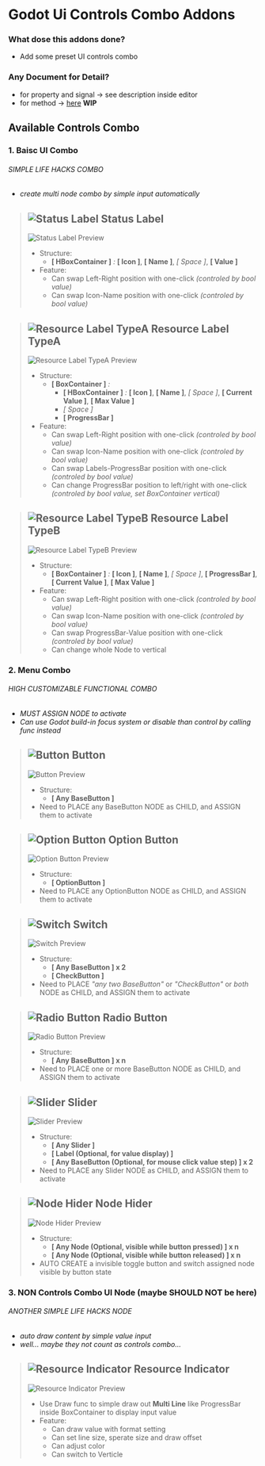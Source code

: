 # Godot Ui Controls Combo Addons

### What dose this addons done?

- Add some preset UI controls combo

### Any Document for Detail?

- for property and signal -> see description inside editor
- for method -> [here](DOCUMENT.md) **WIP**

## Available Controls Combo

### 1. Baisc UI Combo

###### *SIMPLE LIFE HACKS COMBO*

- *create multi node combo by simple input automatically*

> ## ![Status Label](addons/ui_controls_combo/icon/status_label.png) Status Label
>
> ![Status Label Preview](addons/ui_controls_combo/preview/status_label.png)
> 
> - Structure:
>   - **[ HBoxContainer ]** *:* **[ Icon ]**, **[ Name ]**, *[ Space ]*, **[ Value ]**
> - Feature:
>   - Can swap Left-Right position with one-click *(controled by bool value)*
>   - Can swap Icon-Name position with one-click *(controled by bool value)*

> ## ![Resource Label TypeA](addons/ui_controls_combo/icon/resource_label.png) Resource Label TypeA
>
> ![Resource Label TypeA Preview](addons/ui_controls_combo/preview/resource_label.png)
> 
> - Structure:
>   - **[ BoxContainer ]** *:*
>     - **[ HBoxContainer ]** *:* **[ Icon ]**, **[ Name ]**, *[ Space ]*, **[ Current Value ]**, **[ Max Value ]**
>     - *[ Space ]*
>     - **[ ProgressBar ]**
> - Feature:
>   - Can swap Left-Right position with one-click *(controled by bool value)*
>   - Can swap Icon-Name position with one-click *(controled by bool value)*
>   - Can swap Labels-ProgressBar position with one-click *(controled by bool value)*
>   - Can change ProgressBar position to left/right with one-click *(controled by bool value, set BoxContainer vertical)*

> ## ![Resource Label TypeB](addons/ui_controls_combo/icon/resource_label.png) Resource Label TypeB
>
> ![Resource Label TypeB Preview](addons/ui_controls_combo/preview/resource_label_b.png)
> 
> - Structure:
>   - **[ BoxContainer ]** *:* **[ Icon ]**, **[ Name ]**, *[ Space ]*, **[ ProgressBar ]**, **[ Current Value ]**, **[ Max Value ]**
> - Feature:
>   - Can swap Left-Right position with one-click *(controled by bool value)*
>   - Can swap Icon-Name position with one-click *(controled by bool value)*
>   - Can swap ProgressBar-Value position with one-click *(controled by bool value)*
>   - Can change whole Node to vertical

### 2. Menu Combo

###### *HIGH CUSTOMIZABLE FUNCTIONAL COMBO*

- *MUST ASSIGN NODE to activate*
- *Can use Godot build-in focus system or disable than control by calling func instead*

> ## ![Button](addons/ui_controls_combo/icon/button.png) Button
>
> ![Button Preview](addons/ui_controls_combo/preview/button.png)
> 
> - Structure:
>   - **[ Any BaseButton ]**
> - Need to PLACE any BaseButton NODE as CHILD, and ASSIGN them to activate

> ## ![Option Button](addons/ui_controls_combo/icon/option_button.png) Option Button
>
> ![Option Button Preview](addons/ui_controls_combo/preview/option_button.png)
> 
> - Structure:
>   - **[ OptionButton ]**
> - Need to PLACE any OptionButton NODE as CHILD, and ASSIGN them to activate

> ## ![Switch](addons/ui_controls_combo/icon/switch.png) Switch
>
> ![Switch Preview](addons/ui_controls_combo/preview/switch.png)
> 
> - Structure:
>   - **[ Any BaseButton ] x 2**
>   - **[ CheckButton ]**
> - Need to PLACE *"any two BaseButton"* or *"CheckButton"* or *both* NODE as CHILD, and ASSIGN them to activate

> ## ![Radio Button](addons/ui_controls_combo/icon/radio_button.png) Radio Button
>
> ![Radio Button Preview](addons/ui_controls_combo/preview/radio_button.png)
> 
> - Structure:
>   - **[ Any BaseButton ] x n**
> - Need to PLACE one or more BaseButton NODE as CHILD, and ASSIGN them to activate

> ## ![Slider](addons/ui_controls_combo/icon/slider.png) Slider
>
> ![Slider Preview](addons/ui_controls_combo/preview/slider.png)
> 
> - Structure:
>   - **[ Any Slider ]**
>   - **[ Label (Optional, for value display) ]**
>   - **[ Any BaseButton (Optional, for mouse click value step) ] x 2**
> - Need to PLACE any Slider NODE as CHILD, and ASSIGN them to activate

> ## ![Node Hider](addons/ui_controls_combo/icon/node_hider.png) Node Hider
>
> ![Node Hider Preview](addons/ui_controls_combo/preview/node_hider.png)
> 
> - Structure:
>   - **[ Any Node (Optional, visible while button pressed) ] x n**
>   - **[ Any Node (Optional, visible while button released) ] x n**
> - AUTO CREATE a invisible toggle button and switch assigned node visible by button state

### 3. NON Controls Combo UI Node (maybe SHOULD NOT be here)

###### *ANOTHER SIMPLE LIFE HACKS NODE*

- *auto draw content by simple value input*
- *well... maybe they not count as controls combo...*

> ## ![Resource Indicator](addons/ui_controls_combo/icon/resource_indicator.png) Resource Indicator
>
> ![Resource Indicator Preview](addons/ui_controls_combo/preview/resource_indicator.png)
> 
> - Use Draw func to simple draw out **Multi Line** like ProgressBar inside BoxContainer to display input value
> - Feature:
>   - Can draw value with format setting
>   - Can set line size, sperate size and draw offset
>   - Can adjust color
>   - Can switch to Verticle



